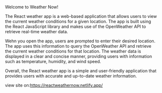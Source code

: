 Welcome to Weather Now!

The React weather app is a web-based application that allows users to view the current weather conditions for a given location. The app is built using the React JavaScript library and makes use of the OpenWeather API to retrieve real-time weather data.

Wehn you open the app, users are prompted to enter their desired location. The app uses this information to query the OpenWeather API and retrieve the current weather conditions for that location. The weather data is displayed in a clear and concise manner, providing users with information such as temperature, humidity, and wind speed.

Overall, the React weather app is a simple and user-friendly application that provides users with accurate and up-to-date weather information.

view site on:https://reactweathernow.netlify.app/
